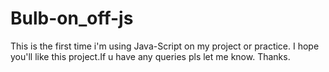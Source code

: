 # Bulb-on_off-js
This is the first time i'm using Java-Script on my project or practice. I hope you'll like this project.If u have any queries pls let me know. Thanks.
